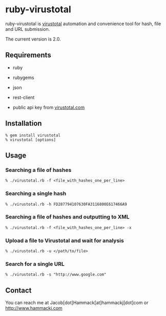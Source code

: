 # ruby-virustotal

ruby-virustotal is [virustotal](http://www.virustotal.com) automation and convenience tool for hash, file and URL submission.

The current version is 2.0.

## Requirements

* ruby
* rubygems
* json
* rest-client

* public api key from [virustotal.com](http://www.virustotal.com)

## Installation

	% gem install virustotal
	% virustotal [options]

## Usage

### Searching a file of hashes

	% ./virustotal.rb -f <file_with_hashes_one_per_line>

### Searching a single hash

	% ./virustotal.rb -h FD287794107630FA3116800E617466A9
 
### Searching a file of hashes and outputting to XML
	% ./virustotal.rb -f <file_with_hashes_one_per_line> -x

### Upload a file to Virustotal and wait for analysis
	% ./virustotal.rb -u </path/to/file>

### Search for a single URL 
	% ./virustotal.rb -s "http://www.google.com"

## Contact

You can reach me at Jacob[dot]Hammack[at]hammackj[dot]com or http://www.hammackj.com
